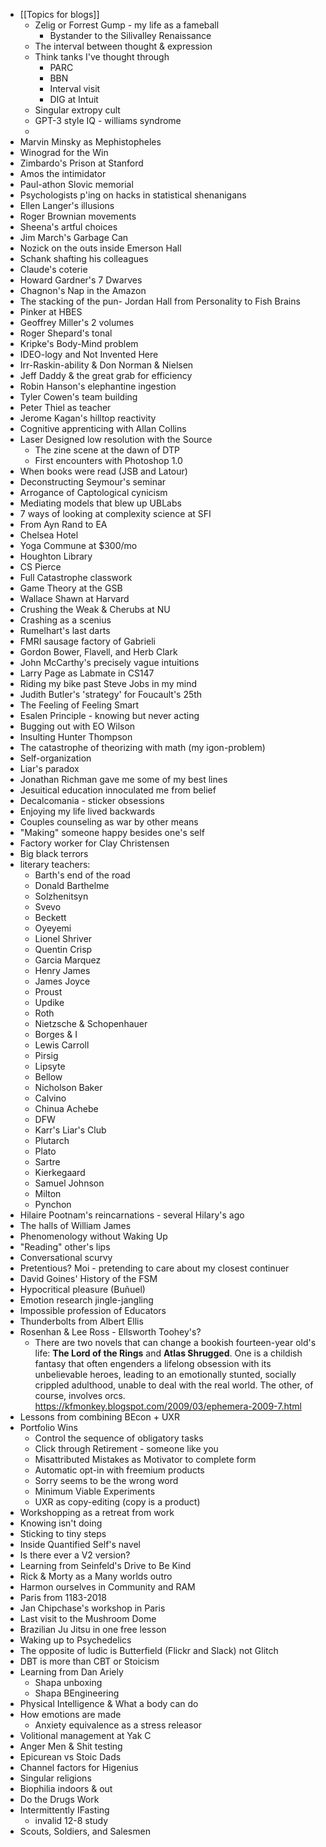 - [[Topics for blogs]]
    - Zelig or Forrest Gump - my life as a fameball
        - Bystander to the Silivalley Renaissance
    - The interval between thought & expression
    - Think tanks I've thought through
        - PARC 
        - BBN
        - Interval visit
        - DIG at Intuit
    - Singular extropy cult
    - GPT-3 style IQ - williams syndrome
    - 
- Marvin Minsky as Mephistopheles
- Winograd for the Win
- Zimbardo's Prison at Stanford
- Amos the intimidator 
- Paul-athon Slovic memorial 
- Psychologists p'ing on hacks in statistical shenanigans
- Ellen Langer's illusions
- Roger Brownian movements
- Sheena's artful choices
- Jim March's Garbage Can
- Nozick on the outs inside Emerson Hall
- Schank shafting his colleagues
- Claude's coterie
- Howard Gardner's 7 Dwarves
- Chagnon's Nap in the Amazon
- The stacking of the pun- Jordan Hall from Personality to Fish Brains
- Pinker at HBES
- Geoffrey Miller's 2 volumes
- Roger Shepard's tonal
- Kripke's Body-Mind problem
- IDEO-logy and Not Invented Here
- Irr-Raskin-ability & Don Norman & Nielsen
- Jeff Daddy & the great grab for efficiency
- Robin Hanson's elephantine ingestion
- Tyler Cowen's team building
- Peter Thiel as teacher
- Jerome Kagan's hilltop reactivity
- Cognitive apprenticing with Allan Collins
- Laser Designed low resolution with the Source
    - The zine scene at the dawn of DTP
    - First encounters with Photoshop 1.0
- When books were read (JSB and Latour)
- Deconstructing Seymour's seminar
- Arrogance of Captological cynicism
- Mediating models that blew up UBLabs
- 7 ways of looking at complexity science at SFI
- From Ayn Rand to EA
- Chelsea Hotel
- Yoga Commune at $300/mo 
- Houghton Library
- CS Pierce
- Full Catastrophe classwork
- Game Theory at the GSB
- Wallace Shawn at Harvard
- Crushing the Weak & Cherubs at NU
- Crashing as a scenius
- Rumelhart's last darts
- FMRI sausage factory of Gabrieli
- Gordon Bower, Flavell, and Herb Clark
- John McCarthy's precisely vague intuitions
- Larry Page as Labmate in CS147
- Riding my bike past Steve Jobs in my mind
- Judith Butler's 'strategy' for Foucault's 25th
- The Feeling of Feeling Smart
- Esalen Principle - knowing but never acting
- Bugging out with EO Wilson
- Insulting Hunter Thompson
- The catastrophe of theorizing with math (my igon-problem)
- Self-organization
- Liar's paradox
- Jonathan Richman gave me some of my best lines
- Jesuitical education innoculated me from belief
- Decalcomania - sticker obsessions
- Enjoying my life lived backwards
- Couples counseling as war by other means
- "Making" someone happy besides one's self
- Factory worker for Clay Christensen
- Big black terrors
- literary teachers: 
    - Barth's end of the road
    - Donald Barthelme
    - Solzhenitsyn
    - Svevo
    - Beckett
    - Oyeyemi
    - Lionel Shriver
    - Quentin Crisp
    - Garcia Marquez
    - Henry James
    - James Joyce
    - Proust
    - Updike 
    - Roth
    - Nietzsche & Schopenhauer
    - Borges & I
    - Lewis Carroll
    - Pirsig
    - Lipsyte
    - Bellow
    - Nicholson Baker
    - Calvino
    - Chinua Achebe
    - DFW
    - Karr's Liar's Club
    - Plutarch
    - Plato
    - Sartre
    - Kierkegaard
    - Samuel Johnson
    - Milton
    - Pynchon
- Hilaire Pootnam's reincarnations - several Hilary's ago
- The halls of William James 
- Phenomenology without Waking Up
- "Reading" other's lips
- Conversational scurvy
- Pretentious? Moi - pretending to care about my closest continuer
- David Goines' History of the FSM
- Hypocritical pleasure (Buñuel)
- Emotion research jingle-jangling
- Impossible profession of Educators
- Thunderbolts from Albert Ellis
- Rosenhan & Lee Ross - Ellsworth Toohey's?
    - There are two novels that can change a bookish fourteen-year old's life: __The Lord of the Rings__ and __Atlas Shrugged__. One is a childish fantasy that often engenders a lifelong obsession with its unbelievable heroes, leading to an emotionally stunted, socially crippled adulthood, unable to deal with the real world. The other, of course, involves orcs.  https://kfmonkey.blogspot.com/2009/03/ephemera-2009-7.html
- Lessons from combining BEcon + UXR
- Portfolio Wins
    - Control the sequence of obligatory tasks
    - Click through Retirement - someone like you
    - Misattributed Mistakes as Motivator to complete form
    - Automatic opt-in with freemium products
    - Sorry seems to be the wrong word
    - Minimum Viable Experiments
    - UXR as copy-editing (copy is a product)
- Workshopping as a retreat from work
- Knowing isn't doing
- Sticking to tiny steps
- Inside Quantified Self's navel
- Is there ever a V2 version?
- Learning from Seinfeld's Drive to Be Kind
- Rick & Morty as a Many worlds outro
- Harmon ourselves in Community and RAM
- Paris from 1183-2018
- Jan Chipchase's workshop in Paris
- Last visit to the Mushroom Dome
- Brazilian Ju Jitsu in one free lesson
- Waking up to Psychedelics
- The opposite of ludic is Butterfield (Flickr and Slack) not Glitch
- DBT is more than CBT or Stoicism
- Learning from Dan Ariely
    - Shapa unboxing
    - Shapa BEngineering
- Physical Intelligence & What a body can do
- How emotions are made
    - Anxiety equivalence as a stress releasor
- Volitional management at Yak C
- Anger Men & Shit testing
- Epicurean vs Stoic Dads
- Channel factors for Higenius
- Singular religions
- Biophilia indoors & out
- Do the Drugs Work
- Intermittently IFasting
    - invalid 12-8 study
- Scouts, Soldiers, and Salesmen
